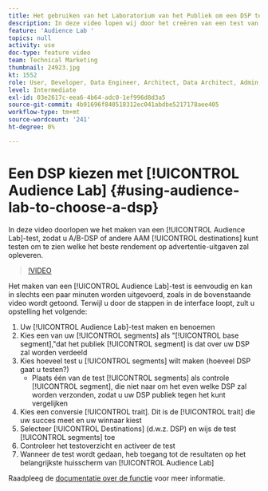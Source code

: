 ```yaml
---
title: Het gebruiken van het Laboratorium van het Publiek om een DSP te kiezen
description: In deze video lopen wij door het creëren van een test van het Laboratorium van de Publiek, zodat u A/B DSP of andere AAM bestemmingen kunt testen om te zien welke één de beste terugkeer op advertentie zal drijven uitgeven.
feature: 'Audience Lab '
topics: null
activity: use
doc-type: feature video
team: Technical Marketing
thumbnail: 24923.jpg
kt: 1552
role: User, Developer, Data Engineer, Architect, Data Architect, Admin, Leader
level: Intermediate
exl-id: 03e2617c-eea6-4b64-adc0-1ef996d8d3a5
source-git-commit: 4b91696f840518312ec041abdbe5217178aee405
workflow-type: tm+mt
source-wordcount: '241'
ht-degree: 0%

---
```


# Een DSP kiezen met [!UICONTROL Audience Lab] {#using-audience-lab-to-choose-a-dsp}

In deze video doorlopen we het maken van een [!UICONTROL Audience Lab]-test, zodat u A/B-DSP of andere AAM [!UICONTROL destinations] kunt testen om te zien welke het beste rendement op advertentie-uitgaven zal opleveren.

>[!VIDEO](https://video.tv.adobe.com/v/24923/?quality=12)

Het maken van een [!UICONTROL Audience Lab]-test is eenvoudig en kan in slechts een paar minuten worden uitgevoerd, zoals in de bovenstaande video wordt getoond. Terwijl u door de stappen in de interface loopt, zult u opstelling het volgende:

1. Uw [!UICONTROL Audience Lab]-test maken en benoemen
1. Kies een van uw [!UICONTROL segments] als &quot;[!UICONTROL base segment],&quot;dat het publiek [!UICONTROL segment] is dat over uw DSP zal worden verdeeld
1. Kies hoeveel test u [!UICONTROL segments] wilt maken (hoeveel DSP gaat u testen?)
   * Plaats één van de test [!UICONTROL segments] als controle [!UICONTROL segment], die niet naar om het even welke DSP zal worden verzonden, zodat u uw DSP publiek tegen het kunt vergelijken
1. Kies een conversie [!UICONTROL trait]. Dit is de [!UICONTROL trait] die uw succes meet en uw winnaar kiest
1. Selecteer [!UICONTROL Destinations] (d.w.z. DSP) en wijs de test [!UICONTROL segments] toe
1. Controleer het testoverzicht en activeer de test
1. Wanneer de test wordt gedaan, heb toegang tot de resultaten op het belangrijkste huisscherm van [!UICONTROL Audience Lab]

Raadpleeg de [documentatie over de functie](https://marketing.adobe.com/resources/help/en_US/aam/audience-lab.html) voor meer informatie.
